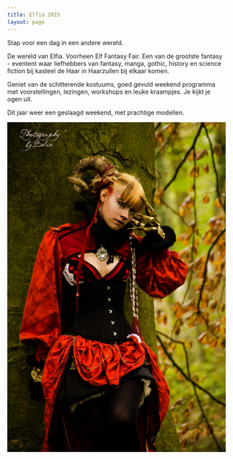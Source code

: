 ```yaml
---
title: Elfia 2015
layout: page
---
```


Stap voor een dag in een andere wereld.

De wereld van Elfia. Voorheen Elf Fantasy Fair. Een van de grootste fantasy - eventent waar liefhebbers van fantasy, manga, gothic, history en science fiction bij kasteel de Haar in Haarzuilen bij elkaar komen.

Geniet van de schitterende kostuums, goed gevuld weekend programma met voorstellingen, lezingen, workshops en leuke kraampjes. Je kijkt je ogen uit.

Dit jaar weer een geslaagd weekend, met prachtige modellen.

![elfia 2015](/blogfotos/Elfia%202015/elfia01.jpg)
